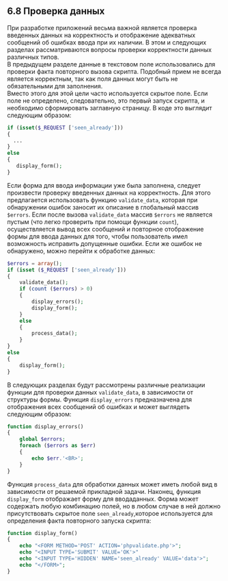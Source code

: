 ## 6.8 Проверка данных
При разработке приложений весьма важной является проверка введенных данных на корректность и отображение адекватных сообщений об ошибках ввода при их наличии. В этом и следующих разделах рассматриваются вопросы проверки корректности данных различных типов.  
В предыдущем разделе данные в текстовом поле использовались для проверки факта повторного вызова скрипта. Подобный прием не всегда является корректным, так как поля данных могут быть не обязательными для заполнения.  
Вместо этого для этой цели часто используется скрытое поле. Если поле не определено, следовательно, это первый запуск скрипта, и необходимо сформировать заглавную страницу. В коде это выглядит следующим образом: 
```php 
if (isset($_REQUEST ['seen_already']))
{
  ...  
}
else
{
   display_form();
}
```
Если форма для ввода информации уже была заполнена, следует произвести проверку введенных данных на корректность. Для этого предлагается использовать функцию `validate_data`, которая при обнаружении ошибок заносит их описание в глобальный массив `$errors`. Если после вызова `validate_data` массив `$errors` не является пустым (что легко проверить при помощи функции `count`), осуществляется вывод всех сообщений и повторное отображение формы для ввода
данных для того, чтобы пользователь имел возможность исправить допущенные ошибки. Если же ошибок не обнаружено, можно перейти к обработке данных:
```php
$errors = array();
if (isset ($_REQUEST ['seen_already']))
{
    validate_data();
    if (count ($errors) > 0)
    {
        display_errors();
        display_form();
    }
    else
    {
        process_data();
    }
}
else
{
    display_form();
}
```
В следующих разделах будут рассмотрены различные реализации функции для проверки данных `validate_data`, в зависимости от структуры формы.
Функция `display_errors` предназначена для отображения всех сообщений об ошибках и может выглядеть следующим образом:
```php
function display_errors()
{
    global $errors;
    foreach ($errors as $err)
    {
        echo $err.'<BR>';
    }
}
```
Функция `process_data` для обработки данных может иметь любой вид в зависимости от решаемой прикладной задачи. Наконец, функция `display_form` отображает форму для вводаданных. Форма может содержать любую комбинацию полей, но в любом случае в ней должно присутствовать скрытое поле `seen_already`,которое используется для определения факта повторного запуска скрипта:
```php
function display_form()
{
    echo "<FORM METHOD='POST' ACTION='phpvalidate.php'>";
    echo "<INPUT TYPE='SUBMIT' VALUE='OK'>"
    echo "<INPUT TYPE='HIDDEN' NAME='seen_already' VALUE='data'>";
    echo "</FORM>";
}
